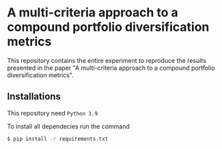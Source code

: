 # A multi-criteria approach to a compound portfolio diversification metrics

This repository contains the entire experiment to reproduce the results presented in the paper "A multi-criteria approach to a compound portfolio diversification metrics".

## Installations

This repository need `Python 3.9`

To install all dependecies run the command

```bash
$ pip install -r requirements.txt
```
